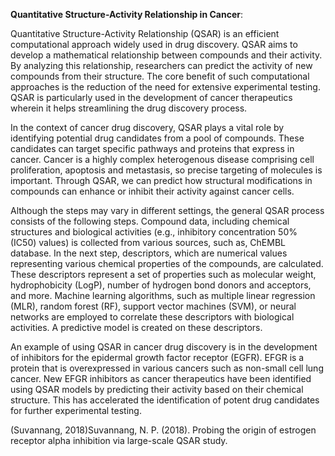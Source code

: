 **Quantitative Structure-Activity Relationship in Cancer**:

Quantitative Structure-Activity Relationship (QSAR) is an efficient computational approach widely used in drug discovery. QSAR aims to develop a mathematical relationship between compounds and their activity. By analyzing this relationship, researchers can predict the activity of new compounds from their structure. The core benefit of such computational approaches is the reduction of the need for extensive experimental testing. QSAR is particularly used in the development of cancer therapeutics wherein it helps streamlining the drug discovery process.

In the context of cancer drug discovery, QSAR plays a vital role by identifying potential drug candidates from a pool of compounds. These candidates can target specific pathways and proteins that express in cancer. Cancer is a highly complex heterogenous disease comprising cell proliferation, apoptosis and metastasis, so precise targeting of molecules is important. Through QSAR, we can predict how structural modifications in compounds can enhance or inhibit their activity against cancer cells. 

Although the steps may vary in different settings, the general QSAR process consists of the following steps. Compound data, including chemical structures and biological activities (e.g., inhibitory concentration 50% (IC50) values) is collected from various sources, such as, ChEMBL database. In the next step, descriptors, which are numerical values representing various chemical properties of the compounds, are calculated. These descriptors represent a set of properties such as molecular weight, hydrophobicity (LogP), number of hydrogen bond donors and acceptors, and more. Machine learning algorithms, such as multiple linear regression (MLR), random forest (RF), support vector machines (SVM), or neural networks are employed to correlate these descriptors with biological activities. A predictive model is created on these descriptors.

An example of using QSAR in cancer drug discovery is in the development of inhibitors for the epidermal growth factor receptor (EGFR). EFGR is a protein that is overexpressed in various cancers such as non-small cell lung cancer. New EFGR inhibitors as cancer therapeutics have been identified using QSAR models by predicting their activity based on their chemical structure. This has accelerated the identification of potent drug candidates for further experimental testing.

<!--[if supportFields]><span style='mso-element:
 field-begin'></span><span style='mso-ansi-language:EN-US'><span
 style='mso-spacerun:yes'> </span></span><span lang=EN-US style='mso-ansi-language:
 EN-US'>CITATION Suv18 \l 1033 </span><span style='mso-element:field-separator'></span><![endif]-->(Suvannang, 2018)<!--[if supportFields]><span
 style='mso-element:field-end'></span><![endif]--> conducted a large scale QSAR study aiding in the development of potent inhibitors against estrogen receptor alpha. They used molecular fingerprints as a descriptor type because of its ability to extensively label structural properties of compounds using mathematical values. Their QSAR model can be used as a filter to screen potent compounds against ER alpha receptors in breast cancer.&#x20;

QSAR is a robust tool in cancer drug discovery that enables the efficient prediction of compound activity and development of new therapeutic agents. The main benefit of using QSAR is that it employs computational power for a vast chemical data, thus reducing time and cost associated with drug development.

**References**:

<!--[if supportFields]><span lang=en-PK><span
style='mso-element:field-begin'></span></span><span lang=en-PK
style='mso-ansi-language:EN-US'><span style='mso-spacerun:yes'> </span></span><span
lang=EN-US style='mso-ansi-language:EN-US'>BIBLIOGRAPHY <span
style='mso-spacerun:yes'> </span>\l 1033 </span><span lang=en-PK><span
style='mso-element:field-separator'></span></span><![endif]-->Suvannang, N. P. (2018). Probing the origin of estrogen receptor alpha inhibition via large-scale QSAR study.

<!--[if supportFields]><span lang=en-PK><span style='mso-element:field-end'></span></span><![endif]--> 
